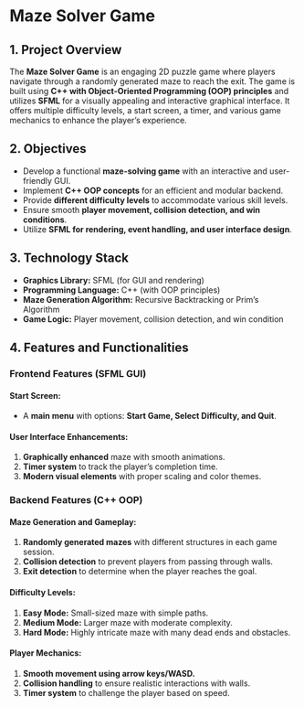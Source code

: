 # Maze Solver Game

## 1. Project Overview
The **Maze Solver Game** is an engaging 2D puzzle game where players navigate through a randomly generated maze to reach the exit. The game is built using **C++ with Object-Oriented Programming (OOP) principles** and utilizes **SFML** for a visually appealing and interactive graphical interface. It offers multiple difficulty levels, a start screen, a timer, and various game mechanics to enhance the player’s experience.

## 2. Objectives
- Develop a functional **maze-solving game** with an interactive and user-friendly GUI.
- Implement **C++ OOP concepts** for an efficient and modular backend.
- Provide **different difficulty levels** to accommodate various skill levels.
- Ensure smooth **player movement, collision detection, and win conditions**.
- Utilize **SFML for rendering, event handling, and user interface design**.

## 3. Technology Stack

- **Graphics Library:** SFML (for GUI and rendering)
- **Programming Language:** C++ (with OOP principles)
- **Maze Generation Algorithm:** Recursive Backtracking or Prim’s Algorithm
- **Game Logic:** Player movement, collision detection, and win condition

## 4. Features and Functionalities

### Frontend Features (SFML GUI)
#### Start Screen:
- A **main menu** with options: **Start Game, Select Difficulty, and Quit**.

#### User Interface Enhancements:
1. **Graphically enhanced** maze with smooth animations.
2. **Timer system** to track the player’s completion time.
3. **Modern visual elements** with proper scaling and color themes.

### Backend Features (C++ OOP)

#### Maze Generation and Gameplay:
1. **Randomly generated mazes** with different structures in each game session.
2. **Collision detection** to prevent players from passing through walls.
3. **Exit detection** to determine when the player reaches the goal.

#### Difficulty Levels:
1. **Easy Mode:** Small-sized maze with simple paths.
2. **Medium Mode:** Larger maze with moderate complexity.
3. **Hard Mode:** Highly intricate maze with many dead ends and obstacles.

#### Player Mechanics:
1. **Smooth movement using arrow keys/WASD.**
2. **Collision handling** to ensure realistic interactions with walls.
3. **Timer system** to challenge the player based on speed.

